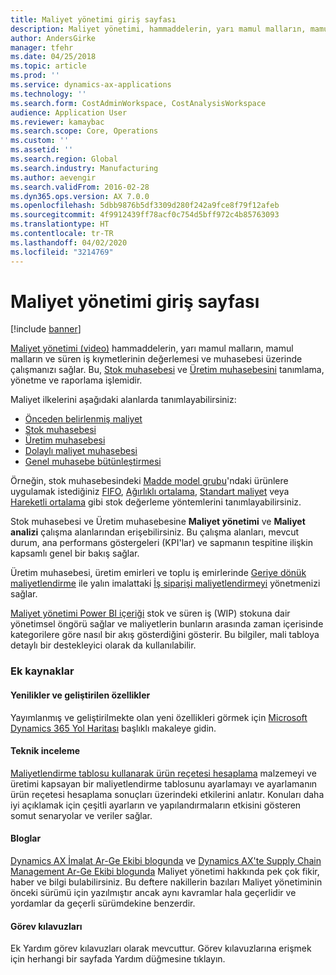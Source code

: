 ```yaml
---
title: Maliyet yönetimi giriş sayfası
description: Maliyet yönetimi, hammaddelerin, yarı mamul malların, mamul malların ve süren iş varlıklarının değerlemesini ve muhasebesini yönetmenizi sağlar.
author: AndersGirke
manager: tfehr
ms.date: 04/25/2018
ms.topic: article
ms.prod: ''
ms.service: dynamics-ax-applications
ms.technology: ''
ms.search.form: CostAdminWorkspace, CostAnalysisWorkspace
audience: Application User
ms.reviewer: kamaybac
ms.search.scope: Core, Operations
ms.custom: ''
ms.assetid: ''
ms.search.region: Global
ms.search.industry: Manufacturing
ms.author: aevengir
ms.search.validFrom: 2016-02-28
ms.dyn365.ops.version: AX 7.0.0
ms.openlocfilehash: 5dbb9876b5df3309d280f242a9fce8f79f12afeb
ms.sourcegitcommit: 4f9912439ff78acf0c754d5bff972c4b85763093
ms.translationtype: HT
ms.contentlocale: tr-TR
ms.lasthandoff: 04/02/2020
ms.locfileid: "3214769"
---
```

# <a name="cost-management-home-page"></a>Maliyet yönetimi giriş sayfası

[!include [banner](../includes/banner.md)]

[Maliyet yönetimi (video)](https://www.youtube.com/watch?v=vXzlC-mOBcg&feature=youtu.be) hammaddelerin, yarı mamul malların, mamul malların ve süren iş kıymetlerinin değerlemesi ve muhasebesi üzerinde çalışmanızı sağlar. Bu, [Stok muhasebesi](cost-object.md) ve [Üretim muhasebesini](bom-calculations.md) tanımlama, yönetme ve raporlama işlemidir.

Maliyet ilkelerini aşağıdaki alanlarda tanımlayabilirsiniz:

- [Önceden belirlenmiş maliyet](costing-versions.md)
- [Stok muhasebesi](cost-object.md)
- [Üretim muhasebesi](bom-calculations.md)
- [Dolaylı maliyet muhasebesi](costing-sheets.md)
- [Genel muhasebe bütünleştirmesi](production-order-cost-analysis.md)

Örneğin, stok muhasebesindeki [Madde model grubu](../inventory/reserve-inventory-quantities.md)'ndaki ürünlere uygulamak istediğiniz [FIFO](fifo-physical-value-marking.md), [Ağırlıklı ortalama](weighted-average-physical-value-marking.md), [Standart maliyet](prerequisites-standard-costs.md) veya [Hareketli ortalama](moving-average.md) gibi stok değerleme yöntemlerini tanımlayabilirsiniz.

Stok muhasebesi ve Üretim muhasebesine **Maliyet yönetimi** ve **Maliyet analizi** çalışma alanlarından erişebilirsiniz. Bu çalışma alanları, mevcut durum, ana performans göstergeleri (KPI'lar) ve sapmanın tespitine ilişkin kapsamlı genel bir bakış sağlar. 

Üretim muhasebesi, üretim emirleri ve toplu iş emirlerinde [Geriye dönük maliyetlendirme](backflush-costing.md) ile yalın imalattaki [İş siparişi maliyetlendirmeyi](production-order-cost-analysis.md) yönetmenizi sağlar.

[Maliyet yönetimi Power BI içeriği](../../dev-itpro/analytics/cost-management-content-pack.md) stok ve süren iş (WIP) stokuna dair yönetimsel öngörü sağlar ve maliyetlerin bunların arasında zaman içerisinde kategorilere göre nasıl bir akış gösterdiğini gösterir. Bu bilgiler, mali tabloya detaylı bir destekleyici olarak da kullanılabilir.

### <a name="additional-resources"></a>Ek kaynaklar

#### <a name="whats-new-and-in-development"></a>Yenilikler ve geliştirilen özellikler

Yayımlanmış ve geliştirilmekte olan yeni özellikleri görmek için [Microsoft Dynamics 365 Yol Haritası](https://roadmap.dynamics.com/) başlıklı makaleye gidin.

#### <a name="white-paper"></a>Teknik inceleme

[Maliyetlendirme tablosu kullanarak ürün reçetesi hesaplama](https://mbs.microsoft.com/customersource/northamerica/AX/learning/documentation/white-papers/365operationsbomcalsheet) malzemeyi ve üretimi kapsayan bir maliyetlendirme tablosunu ayarlamayı ve ayarlamanın ürün reçetesi hesaplama sonuçları üzerindeki etkilerini anlatır. Konuları daha iyi açıklamak için çeşitli ayarların ve yapılandırmaların etkisini gösteren somut senaryolar ve veriler sağlar.

#### <a name="blogs"></a>Bloglar

[Dynamics AX İmalat Ar-Ge Ekibi blogunda](https://blogs.msdn.microsoft.com/axmfg) ve [Dynamics AX'te Supply Chain Management Ar-Ge Ekibi blogunda](https://blogs.msdn.microsoft.com/dynamicsaxscm) Maliyet yönetimi hakkında pek çok fikir, haber ve bilgi bulabilirsiniz. Bu deftere nakillerin bazıları Maliyet yönetiminin önceki sürümü için yazılmıştır ancak aynı kavramlar hala geçerlidir ve yordamlar da geçerli sürümdekine benzerdir.

#### <a name="task-guides"></a>Görev kılavuzları

Ek Yardım görev kılavuzları olarak mevcuttur. Görev kılavuzlarına erişmek için herhangi bir sayfada Yardım düğmesine tıklayın.
